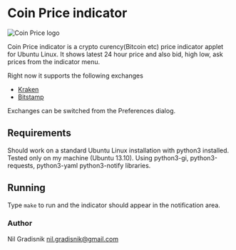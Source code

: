 
# Coin Price indicator

![Coin Price logo](https://raw.github.com/nilgradisnik/coinprice-indicator/master/resources/logo_124px.png)

Coin Price indicator is a crypto curency(Bitcoin etc) price indicator applet for Ubuntu Linux. It shows latest 24 hour price and also bid, high low, ask prices from the indicator menu.

Right now it supports the following exchanges

* [Kraken](https://www.kraken.com)
* [Bitstamp](https://www.bitstamp.net)

Exchanges can be switched from the Preferences dialog.

## Requirements
Should work on a standard Ubuntu Linux installation with python3 installed. Tested only on my machine (Ubuntu 13.10). Using python3-gi, python3-requests, python3-yaml python3-notify libraries.

## Running
Type `make` to run and the indicator should appear in the notification area.

### Author
Nil Gradisnik <nil.gradisnik@gmail.com>
